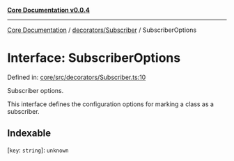 [**Core Documentation v0.0.4**](../../../README.md)

***

[Core Documentation](../../../modules.md) / [decorators/Subscriber](../README.md) / SubscriberOptions

# Interface: SubscriberOptions

Defined in: [core/src/decorators/Subscriber.ts:10](https://github.com/stonemjs/core/blob/8c14a336c794eb98d8513b950cb1c2786962eaaf/src/decorators/Subscriber.ts#L10)

Subscriber options.

This interface defines the configuration options for marking a class as a subscriber.

## Indexable

\[`key`: `string`\]: `unknown`
